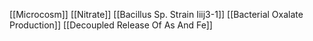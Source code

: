 [[Microcosm]]
[[Nitrate]]
[[Bacillus Sp. Strain Iiij3-1]]
[[Bacterial Oxalate Production]]
[[Decoupled Release Of As And Fe]]
